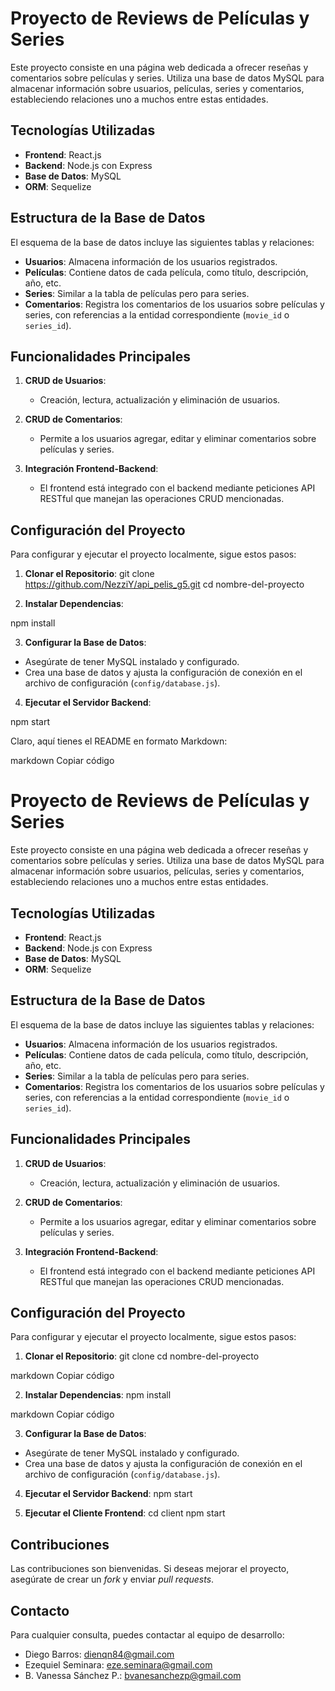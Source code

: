 # Proyecto de Reviews de Películas y Series

Este proyecto consiste en una página web dedicada a ofrecer reseñas y comentarios sobre películas y series. Utiliza una base de datos MySQL para almacenar información sobre usuarios, películas, series y comentarios, estableciendo relaciones uno a muchos entre estas entidades.

## Tecnologías Utilizadas

- **Frontend**: React.js
- **Backend**: Node.js con Express
- **Base de Datos**: MySQL
- **ORM**: Sequelize

## Estructura de la Base de Datos

El esquema de la base de datos incluye las siguientes tablas y relaciones:

- **Usuarios**: Almacena información de los usuarios registrados.
- **Películas**: Contiene datos de cada película, como título, descripción, año, etc.
- **Series**: Similar a la tabla de películas pero para series.
- **Comentarios**: Registra los comentarios de los usuarios sobre películas y series, con referencias a la entidad correspondiente (`movie_id` o `series_id`).

## Funcionalidades Principales

1. **CRUD de Usuarios**:
   - Creación, lectura, actualización y eliminación de usuarios.

2. **CRUD de Comentarios**:
   - Permite a los usuarios agregar, editar y eliminar comentarios sobre películas y series.

3. **Integración Frontend-Backend**:
   - El frontend está integrado con el backend mediante peticiones API RESTful que manejan las operaciones CRUD mencionadas.

## Configuración del Proyecto

Para configurar y ejecutar el proyecto localmente, sigue estos pasos:

1. **Clonar el Repositorio**:
git clone https://github.com/NezziY/api_pelis_g5.git
cd nombre-del-proyecto


2. **Instalar Dependencias**:

npm install


3. **Configurar la Base de Datos**:
- Asegúrate de tener MySQL instalado y configurado.
- Crea una base de datos y ajusta la configuración de conexión en el archivo de configuración (`config/database.js`).

4. **Ejecutar el Servidor Backend**:

npm start


Claro, aquí tienes el README en formato Markdown:

markdown
Copiar código
# Proyecto de Reviews de Películas y Series

Este proyecto consiste en una página web dedicada a ofrecer reseñas y comentarios sobre películas y series. Utiliza una base de datos MySQL para almacenar información sobre usuarios, películas, series y comentarios, estableciendo relaciones uno a muchos entre estas entidades.

## Tecnologías Utilizadas

- **Frontend**: React.js
- **Backend**: Node.js con Express
- **Base de Datos**: MySQL
- **ORM**: Sequelize

## Estructura de la Base de Datos

El esquema de la base de datos incluye las siguientes tablas y relaciones:

- **Usuarios**: Almacena información de los usuarios registrados.
- **Películas**: Contiene datos de cada película, como título, descripción, año, etc.
- **Series**: Similar a la tabla de películas pero para series.
- **Comentarios**: Registra los comentarios de los usuarios sobre películas y series, con referencias a la entidad correspondiente (`movie_id` o `series_id`).

## Funcionalidades Principales

1. **CRUD de Usuarios**:
   - Creación, lectura, actualización y eliminación de usuarios.

2. **CRUD de Comentarios**:
   - Permite a los usuarios agregar, editar y eliminar comentarios sobre películas y series.

3. **Integración Frontend-Backend**:
   - El frontend está integrado con el backend mediante peticiones API RESTful que manejan las operaciones CRUD mencionadas.

## Configuración del Proyecto

Para configurar y ejecutar el proyecto localmente, sigue estos pasos:

1. **Clonar el Repositorio**:
git clone <url-del-repositorio>
cd nombre-del-proyecto

markdown
Copiar código

2. **Instalar Dependencias**:
npm install

markdown
Copiar código

3. **Configurar la Base de Datos**:
- Asegúrate de tener MySQL instalado y configurado.
- Crea una base de datos y ajusta la configuración de conexión en el archivo de configuración (`config/database.js`).

4. **Ejecutar el Servidor Backend**:
npm start

5. **Ejecutar el Cliente Frontend**:
cd client
npm start


## Contribuciones

Las contribuciones son bienvenidas. Si deseas mejorar el proyecto, asegúrate de crear un *fork* y enviar *pull requests*.

## Contacto

Para cualquier consulta, puedes contactar al equipo de desarrollo:

- Diego Barros: [dienqn84@gmail.com](mailto:dienqn84@gmail.com)
- Ezequiel Seminara: [eze.seminara@gmail.com](mailto:eze.seminara@gmail.com)
- B. Vanessa Sánchez P.: [bvanesanchezp@gmail.com](mailto:bvanesanchezp@gmail.com)
